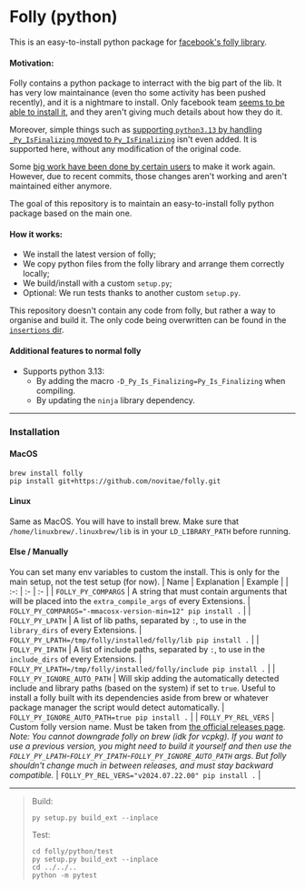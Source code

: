 # Folly (python)
This is an easy-to-install python package for [facebook's folly library](https://github.com/facebook/folly).
#### Motivation:
Folly contains a python package to interract with the big part of the lib. It has very low maintainance (even tho some activity has been pushed recently), and it is a nightmare to install. Only facebook team [seems to be able to install it](https://github.com/facebook/folly/pull/2361#issuecomment-2598875276), and they aren't giving much details about how they do it.

Moreover, simple things such as [supporting `python3.13` by handling `_Py_IsFinalizing` moved to `Py_IsFinalizing`](https://github.com/facebook/folly/pull/2360) isn't even added. It is supported here, without any modification of the original code.

Some [big work have been done by certain users](https://github.com/facebook/folly/issues/1703) to make it work again. However, due to recent commits, those changes aren't working and aren't maintained either anymore.

The goal of this repository is to maintain an easy-to-install folly python package based on the main one.
#### How it works:
- We install the latest version of folly;
- We copy python files from the folly library and arrange them correctly locally;
- We build/install with a custom `setup.py`;
- Optional: We run tests thanks to another custom `setup.py`.

This repository doesn't contain any code from folly, but rather a way to organise and build it. The only code being overwritten can be found in the [`insertions` dir](./insertions/).
#### Additional features to normal folly
- Supports python 3.13:
  - By adding the macro `-D_Py_Is_Finalizing=Py_Is_Finalizing` when compiling.
  - By updating the `ninja` library dependency.
---
### Installation
#### MacOS
```
brew install folly
pip install git+https://github.com/novitae/folly.git
```
#### Linux
Same as MacOS. You will have to install brew. Make sure that `/home/linuxbrew/.linuxbrew/lib` is in your `LD_LIBRARY_PATH` before running.
#### Else / Manually
You can set many env variables to custom the install. This is only for the main setup, not the test setup (for now).
| Name | Explanation | Example |
| :-: | :- | :- |
| `FOLLY_PY_COMPARGS` | A string that must contain arguments that will be placed into the `extra_compile_args` of every Extensions. | `FOLLY_PY_COMPARGS="-mmacosx-version-min=12" pip install .` |
| `FOLLY_PY_LPATH` | A list of lib paths, separated by `:`, to use in the `library_dirs` of every Extensions. | `FOLLY_PY_LPATH=/tmp/folly/installed/folly/lib pip install .` |
| `FOLLY_PY_IPATH` | A list of include paths, separated by `:`, to use in the `include_dirs` of every Extensions. | `FOLLY_PY_LPATH=/tmp/folly/installed/folly/include pip install .` |
| `FOLLY_PY_IGNORE_AUTO_PATH` | Will skip adding the automatically detected include and library paths (based on the system) if set to `true`. Useful to install a folly built with its dependencies aside from brew or whatever package manager the script would detect automatically. | `FOLLY_PY_IGNORE_AUTO_PATH=true pip install .` |
| `FOLLY_PY_REL_VERS` | Custom folly version name. Must be taken from [the official releases page](https://github.com/facebook/folly/releases). *Note: You cannot downgrade folly on brew (idk for vcpkg). If you want to use a previous version, you might need to build it yourself and then use the `FOLLY_PY_LPATH`-`FOLLY_PY_IPATH`-`FOLLY_PY_IGNORE_AUTO_PATH` args. But folly shouldn't change much in between releases, and must stay backward compatible.* | `FOLLY_PY_REL_VERS="v2024.07.22.00" pip install .` |

---

> Build:
> ```
> py setup.py build_ext --inplace
> ```
> Test:
> ```
> cd folly/python/test
> py setup.py build_ext --inplace
> cd ../../..
> python -m pytest
> ```